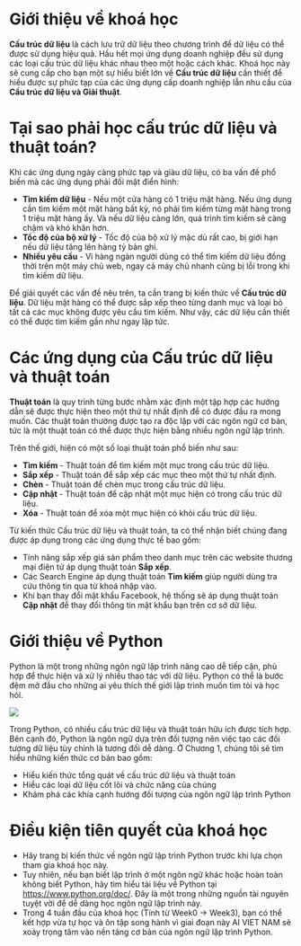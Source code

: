 # Giới thiệu về khoá học

**Cấu trúc dữ liệu** là cách lưu trữ dữ liệu theo chương trình để dữ liệu có thể được sử dụng hiệu quả. Hầu hết mọi ứng dụng doanh nghiệp đều sử dụng các loại cấu trúc dữ liệu khác nhau theo một hoặc cách khác. Khoá học này sẽ cung cấp cho bạn một sự hiểu biết lớn về **Cấu trúc dữ liệu** cần thiết để hiểu được sự phức tạp của các ứng dụng cấp doanh nghiệp lẫn nhu cầu của **Cấu trúc dữ liệu và Giải thuật**.

# Tại sao phải học cấu trúc dữ liệu và thuật toán?
Khi các ứng dụng ngày càng phức tạp và giàu dữ liệu, có ba vấn đề phổ biến mà các ứng dụng phải đối mặt điển hình:

- **Tìm kiếm dữ liệu** - Nếu một cửa hàng có 1 triệu mặt hàng. Nếu ứng dụng cần tìm kiếm một mặt hàng bất kỳ, nó phải tìm kiếm từng mặt hàng trong 1 triệu mặt hàng ấy. Và nếu dữ liệu càng lớn, quá trình tìm kiếm sẽ càng chậm và khó khăn hơn.
- **Tốc độ của bộ xử lý** - Tốc độ của bộ xử lý mặc dù rất cao, bị giới hạn nếu dữ liệu tăng lên hàng tỷ bản ghi.
- **Nhiều yêu cầu** - Vì hàng ngàn người dùng có thể tìm kiếm dữ liệu đồng thời trên một máy chủ web, ngay cả máy chủ nhanh cũng bị lỗi trong khi tìm kiếm dữ liệu.

Để giải quyết các vấn đề nêu trên, ta cần trang bị kiến thức về **Cấu trúc dữ liệu**. Dữ liệu mặt hàng có thể được sắp xếp theo từng danh mục và loại bỏ tất cả các mục không được yêu cầu tìm kiếm. Như vậy, các dữ liệu cần thiết có thể được tìm kiếm gần như ngay lập tức.

# Các ứng dụng của Cấu trúc dữ liệu và thuật toán

**Thuật toán** là quy trình từng bước nhằm xác định một tập hợp các hướng dẫn sẽ được thực hiện theo một thứ tự nhất định để có được đầu ra mong muốn. Các thuật toán thường được tạo ra độc lập với các ngôn ngữ cơ bản, tức là một thuật toán có thể được thực hiện bằng nhiều ngôn ngữ lập trình.

Trên thế giới, hiện có một số loại thuật toán phổ biến như sau:
- **Tìm kiếm** - Thuật toán để tìm kiếm một mục trong cấu trúc dữ liệu.
- **Sắp xếp** - Thuật toán để sắp xếp các mục theo một thứ tự nhất định.
- **Chèn** - Thuật toán để chèn mục trong cấu trúc dữ liệu.
- **Cập nhật** - Thuật toán để cập nhật một mục hiện có trong cấu trúc dữ liệu.
- **Xóa** - Thuật toán để xóa một mục hiện có khỏi cấu trúc dữ liệu.

Từ kiến thức Cấu trúc dữ liệu và thuật toán, ta có thể nhận biết chúng đang được áp dụng trong các ứng dụng thực tế bao gồm:
- Tính năng sắp xếp giá sản phẩm theo danh mục trên các website thương mại điện tử áp dụng thuật toán **Sắp xếp**.
- Các Search Engine áp dụng thuật toán **Tìm kiếm** giúp người dùng tra cứu thông tin qua từ khoá nhập vào.
- Khi bạn thay đổi mật khẩu Facebook, hệ thống sẽ áp dụng thuật toán **Cập nhật** để thay đổi thông tin mật khẩu bạn trên cơ sở dữ liệu.

# Giới thiệu về Python

Python là một trong những ngôn ngữ lập trình nâng cao dễ tiếp cận, phù hợp để thực hiện và xử lý nhiều thao tác với dữ liệu. Python có thể là bước đệm mở đầu cho những ai yêu thích thế giới lập trình muốn tìm tòi và học hỏi.

![](https://www.python.org/static/community_logos/python-logo-master-v3-TM.png)

Trong Python, có nhiều cấu trúc dữ liệu và thuật toán hữu ích được tích hợp. Bên cạnh đó, Python là ngôn ngữ dựa trên đối tượng nên việc tạo các đối tượng dữ liệu tùy chỉnh là tương đối dễ dàng. Ở Chương 1, chúng tôi sẽ tìm hiểu những kiến thức cơ bản bao gồm:
- Hiểu kiến thức tổng quát về cấu trúc dữ liệu và thuật toán
- Hiểu các loại dữ liệu cốt lõi và chức năng của chúng
- Khám phá các khía cạnh hướng đối tượng của ngôn ngữ lập trình Python

# Điều kiện tiên quyết của khoá học
- Hãy trang bị kiến thức về ngôn ngữ lập trình Python trước khi lựa chọn tham gia khoá học này. 
- Tuy nhiên, nếu bạn biết lập trình ở một ngôn ngữ khác hoặc hoàn toàn không biết Python, hãy tìm hiểu tài liệu về Python tại https://www.python.org/doc/. Đây là một trong những nguồn tài nguyên tuyệt vời để dễ dàng học ngôn ngữ lập trình này.
- Trong 4 tuần đầu của khoá học (Tính từ Week0 -> Week3), bạn có thể kết hợp vừa tự học và ôn tập song hành vì giai đoạn này AI VIET NAM sẽ xoáy trọng tâm vào nền tảng cơ bản của ngôn ngữ lập trình Python.
